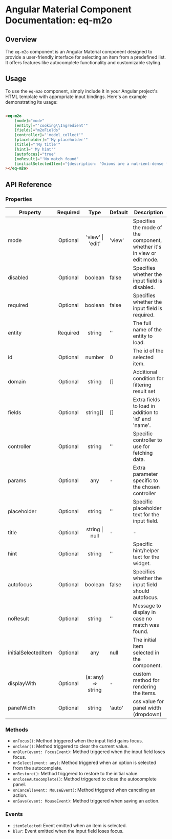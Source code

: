 # Angular Material Component Documentation: eq-m2o

## Overview

The `eq-m2o` component is an Angular Material component designed to provide a user-friendly interface for selecting an item from a predefined list. It offers features like autocomplete functionality and customizable styling.

## Usage

To use the `eq-m2o` component, simply include it in your Angular project's HTML template with appropriate input bindings. Here's an example demonstrating its usage:

```html

<eq-m2o
    [mode]="mode"
    [entity]="'cooking\\Ingredient'"
    [fields]="m2oFields"
    [controller]="'model_collect'"
    [placeholder]="'My placeholder'"
    [title]="'My title'"
    [hint]="'My hint'"
    [autofocus]="true"
    [noResult]="'No match found"
    [initialSelectedItem]="{description: 'Onions are a nutrient-dense food, meaning that whi…y value for vitamin C, vitamin B-6 and manganese.', name: 'onion', id: 2, state: 'instance', modified: '2024-02-08T08:29:19+00:00'}"
></eq-m2o>
```

## API Reference

### Properties

| Property            | Required |        Type        | Default | Description                                                             |
|---------------------|:--------:|:------------------:|---------|-------------------------------------------------------------------------|
| mode                | Optional |  'view' \| 'edit'  | 'view'  | Specifies the mode of the component, whether it's in view or edit mode. |
| disabled            | Optional |      boolean       | false   | Specifies whether the input field is disabled.                          |
| required            | Optional |      boolean       | false   | Specifies whether the input field is required.                          |
| entity              | Required |       string       | ''      | The full name of the entity to load.                                    |
| id                  | Optional |       number       | 0       | The id of the selected item.                                            |
| domain              | Optional |       string       | []      | Additional condition for filtering result set                           |
| fields              | Optional |      string[]      | []      | Extra fields to load in addition to 'id' and 'name'.                    |
| controller          | Optional |       string       | ''      | Specific controller to use for fetching data.                           |
| params              | Optional |        any         | -       | Extra parameter specific to the chosen controller                       |
| placeholder         | Optional |       string       | ''      | Specific placeholder text for the input field.                          |
| title               | Optional |  string   \| null  | -       | -                                                                       | Specific title for the widget.                                          |
| hint                | Optional |       string       | ''      | Specific hint/helper text for the widget.                               |
| autofocus           | Optional |      boolean       | false   | Specifies whether the input field should autofocus.                     |
| noResult            | Optional |       string       | ''      | Message to display in case no match was found.                          |
| initialSelectedItem | Optional |        any         | null    | The initial item selected in the component.                             |
| displayWith         | Optional | (a: any) => string | -       | custom method for rendering the items.                                  |
| panelWidth          | Optional |       string       | 'auto'  | css value for panel width (dropdown)                                    |

### Methods

- `onFocus()`: Method triggered when the input field gains focus.
- `onClear()`: Method triggered to clear the current value.
- `onBlur(event: FocusEvent)`: Method triggered when the input field loses focus.
- `onSelect(event: any)`: Method triggered when an option is selected from the autocomplete.
- `onRestore()`: Method triggered to restore to the initial value.
- `oncloseAutocomplete()`: Method triggered to close the autocomplete panel.
- `onCancel(event: MouseEvent)`: Method triggered when canceling an action.
- `onSave(event: MouseEvent)`: Method triggered when saving an action.

### Events

- `itemSelected`: Event emitted when an item is selected.
- `blur`: Event emitted when the input field loses focus.
